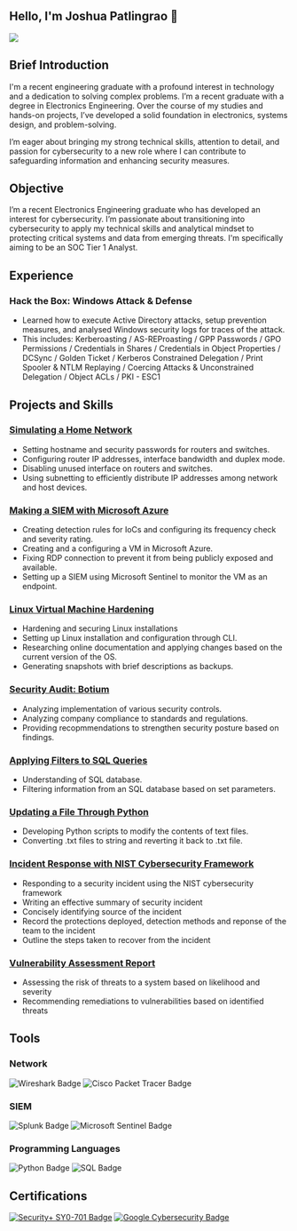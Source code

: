 ## Hello, I'm Joshua Patlingrao 👋

<a href="https://www.linkedin.com/in/joshua-patlingrao-a824aa1ba/"><img src="https://img.shields.io/badge/-LinkedIn-0072b1?&style=for-the-badge&logo=linkedin&logoColor=white" /></a>

## Brief Introduction

I'm a recent engineering graduate with a profound interest in technology and a dedication to solving complex problems.
I’m a recent graduate with a degree in Electronics Engineering. Over the course of my studies and hands-on projects, I’ve developed a solid foundation in electronics, systems design, and problem-solving.

I’m eager about bringing my strong technical skills, attention to detail, and passion for cybersecurity to a new role where I can contribute to safeguarding information and enhancing security measures.

## Objective

I’m a recent Electronics Engineering graduate who has developed an interest for cybersecurity. I’m passionate about transitioning into cybersecurity to apply my technical skills and analytical mindset to protecting critical systems and data from emerging threats. I'm specifically aiming to be an SOC Tier 1 Analyst.

## Experience
### Hack the Box: Windows Attack & Defense
- Learned how to execute Active Directory attacks, setup prevention measures, and analysed Windows security logs for traces of the attack.
- This includes: Kerberoasting / AS-REProasting / GPP Passwords / GPO Permissions / Credentials in Shares / Credentials in Object Properties / DCSync / Golden Ticket / Kerberos Constrained Delegation / Print Spooler & NTLM Replaying / Coercing Attacks & Unconstrained Delegation / Object ACLs / PKI - ESC1

## Projects and Skills
### <a href="https://github.com/JoshPatlingrao/Simulating-a-Home-Network/blob/main/README.md">Simulating a Home Network</a>
- Setting hostname and security passwords for routers and switches.
- Configuring router IP addresses, interface bandwidth and duplex mode.
- Disabling unused interface on routers and switches.
- Using subnetting to efficiently distribute IP addresses among network and host devices.

### <a href="https://github.com/JoshPatlingrao/Making-a-SIEM-with-Azure/tree/main">Making a SIEM with Microsoft Azure</a>
- Creating detection rules for IoCs and configuring its frequency check and severity rating.
- Creating and a configuring a VM in Microsoft Azure.
- Fixing RDP connection to prevent it from being publicly exposed and available.
- Setting up a SIEM using Microsoft Sentinel to monitor the VM as an endpoint.

### <a href="https://github.com/JoshPatlingrao/Virtual-Machine-Hardening/tree/main">Linux Virtual Machine Hardening</a>
- Hardening and securing Linux installations
- Setting up Linux installation and configuration through CLI.
- Researching online documentation and applying changes based on the current version of the OS.
- Generating snapshots with brief descriptions as backups.

### <a href="https://github.com/JoshPatlingrao/Security-Audit-for-Botium">Security Audit: Botium</a>
- Analyzing implementation of various security controls.
- Analyzing company compliance to standards and regulations.
- Providing recopmmendations to strengthen security posture based on findings.

### <a href="https://github.com/JoshPatlingrao/Filtering-SQL-Queries">Applying Filters to SQL Queries</a>
- Understanding of SQL database.
- Filtering information from an SQL database based on set parameters.

### <a href="https://github.com/JoshPatlingrao/Update-Files-Through-Python">Updating a File Through Python</a>
- Developing Python scripts to modify the contents of text files.
- Converting .txt files to string and reverting it back to .txt file.

### <a href="https://github.com/JoshPatlingrao/Security-Incident-Response-with-NIST-Cybersecurity-Framework">Incident Response with NIST Cybersecurity Framework</a>
- Responding to a security incident using the NIST cybersecurity framework
- Writing an effective summary of security incident
- Concisely identifying source of the incident
- Record the protections deployed, detection methods and reponse of the team to the incident
- Outline the steps taken to recover from the incident

### <a href="https://github.com/JoshPatlingrao/Vulnerability-Assessment-Report">Vulnerability Assessment Report</a>
- Assessing the risk of threats to a system based on likelihood and severity
- Recommending remediations to vulnerabilities based on identified threats

## Tools

### Network
<div>
  <img src="https://img.shields.io/badge/Wireshark-4A9C2C?style=for-the-badge&logo=wireshark&logoColor=white" alt="Wireshark Badge" />
  <img src="https://img.shields.io/badge/Cisco%20Packet%20Tracer-4A9C2C?style=for-the-badge&logo=cisco&logoColor=white" alt="Cisco Packet Tracer Badge" />
</div>

### SIEM
<div>
  <img src="https://img.shields.io/badge/Splunk-0072C6?style=for-the-badge&logo=splunk&logoColor=white" alt="Splunk Badge" />
  <img src="https://img.shields.io/badge/Microsoft%20Sentinel-0078D4?style=for-the-badge&logo=microsoft&logoColor=white" alt="Microsoft Sentinel Badge" />
</div>

### Programming Languages
<div>
  <img src="https://img.shields.io/badge/Python-3776AB?style=for-the-badge&logo=python&logoColor=white" alt="Python Badge" />
  <img src="https://img.shields.io/badge/SQL-000000?style=for-the-badge&logo=sqlite&logoColor=white" alt="SQL Badge" />
</div>

## Certifications
<div>
  <a href="https://www.credly.com/badges/3e2f6a96-cab0-4215-b61c-c667b070c693/public_url"><img src="https://img.shields.io/badge/Security%2B%20SY0--701-FF0000?style=for-the-badge&logo=CompTIA&logoColor=white" alt="Security+ SY0-701 Badge" /></a>
  <a href="https://www.credly.com/badges/57db07aa-ec07-4949-a22e-30346dec89ed/public_url"><img src="https://img.shields.io/badge/Google%20Cybersecurity-4285F4?style=for-the-badge&logo=google&logoColor=white" alt="Google Cybersecurity Badge" /></a>
</div>
<!--
**JoshPatlingrao/JoshPatlingrao** is a ✨ _special_ ✨ repository because its `README.md` (this file) appears on your GitHub profile.

Here are some ideas to get you started:

- 🔭 I’m currently working on ...
- 🌱 I’m currently learning ...
- 👯 I’m looking to collaborate on ...
- 🤔 I’m looking for help with ...
- 💬 Ask me about ...
- 📫 How to reach me: ...
- 😄 Pronouns: ...
- ⚡ Fun fact: ...
-->
